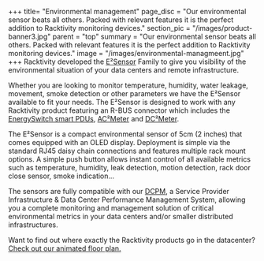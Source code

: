 +++
title= "Environmental management"
page_disc = "Our environmental sensor beats all others. Packed with relevant features it is the perfect addition to Racktivity monitoring devices."
section_pic = "/images/product-banner3.jpg"
parent = "top"
summary = "Our environmental sensor beats all others. Packed with relevant features it is the perfect addition to Racktivity monitoring devices."
image = "/images/environmental-managmeent.jpg"
+++
Racktivity developed the [E²Sensor](/products/environmental-management/E2Sensor/) Family to give you visibility of the environmental situation of your data centers and remote infrastructure.

Whether you are looking to monitor temperature, humidity, water leakage, movement, smoke detection or other parameters we have the E²Sensor available to fit your needs. The E²Sensor is designed to work with any Racktivity product featuring an R-BUS connector which includes the [EnergySwitch smart PDUs](/products/rack-power-management), [AC²Meter](/products/infrastructure-power-management/ac-power-monitoring-ac2meter) and [DC²Meter](/products/infrastructure-power-management/dc-power-monitoring).

The E²Sensor is a compact environmental sensor of 5cm (2 inches) that comes equipped with an OLED display.
Deployment is simple via the standard RJ45 daisy chain connections and features multiple rack mount options. A simple push button allows instant control of all available metrics such as temperature, humidity, leak detection, motion detection, rack door close sensor, smoke indication…

The sensors are fully compatible with our [DCPM](/products/power-management-software/dcpm), a Service Provider Infrastructure & Data Center Performance Management System, allowing you a complete monitoring and management solution of critical environmental metrics in your data centers and/or smaller distributed infrastructures.

Want to find out where exactly the Racktivity products go in the datacenter? [Check out our animated floor plan.](/data-center-floor-plan-solution-overview)

